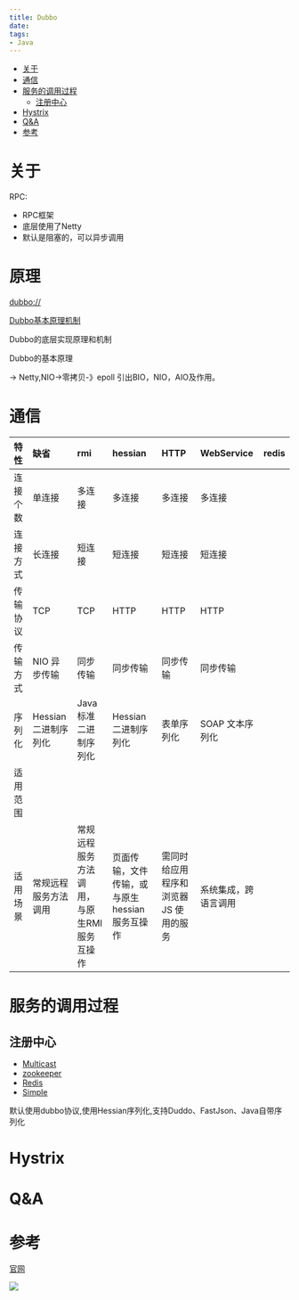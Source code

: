 ```yaml
---
title: Dubbo
date:
tags:
- Java
---
```

<!-- TOC -->

- [关于](#关于)
- [通信](#通信)
- [服务的调用过程](#服务的调用过程)
    - [注册中心](#注册中心)
- [Hystrix](#hystrix)
- [Q&A](#qa)
- [参考](#参考)

<!-- /TOC -->

# 关于

RPC:

* RPC框架
* 底层使用了Netty
* 默认是阻塞的，可以异步调用



# 原理



[dubbo://](http://dubbo.apache.org/#/docs/user/references/protocol/dubbo.md?lang=zh-cn)

[Dubbo基本原理机制](https://blog.csdn.net/paul_wei2008/article/details/19355681)

Dubbo的底层实现原理和机制

Dubbo的基本原理

-> Netty,NIO->零拷贝-》epoll
     引出BIO，NIO，AIO及作用。

# 通信

|特性|缺省|rmi|hessian|HTTP|WebService|redis|
|:---|:---|:---|:---|:---|:---|:---|
|连接个数|单连接|多连接|多连接|多连接|多连接||
|连接方式|长连接|短连接|短连接|短连接|短连接||
|传输协议|TCP|TCP|HTTP|HTTP|HTTP||
|传输方式|NIO 异步传输|同步传输|同步传输|同步传输|同步传输||
|序列化  |Hessian 二进制序列化|Java 标准二进制序列化|Hessian二进制序列化|表单序列化|SOAP 文本序列化||
|适用范围|    |    |
|适用场景|常规远程服务方法调用|常规远程服务方法调用，与原生RMI服务互操作|页面传输，文件传输，或与原生hessian服务互操作|需同时给应用程序和浏览器 JS 使用的服务|系统集成，跨语言调用||

# 服务的调用过程

## 注册中心

* [Multicast](http://dubbo.apache.org/books/dubbo-user-book/references/registry/multicast.html)
* [zookeeper](http://dubbo.apache.org/books/dubbo-user-book/references/registry/zookeeper.html)
* [Redis](http://dubbo.apache.org/books/dubbo-user-book/references/registry/redis.html)
* [Simple](http://dubbo.apache.org/books/dubbo-user-book/references/registry/simple.html)

默认使用dubbo协议,使用Hessian序列化,支持Duddo、FastJson、Java自带序列化

# Hystrix


# Q&A

<!--
Dubbo的服务请求失败怎么处理
Dubbo如果有一个服务挂掉了怎么办;
系统的量级、pv、uv等;
***Dubbo心跳的实现方式？***
描述一个服务从发布到被消费的详细过程
接口的幂等性的概念
重连机制会不会造成错误
-->

# 参考

[官网](http://dubbo.apache.org/#/docs/user/quick-start.md?lang=zh-cn)



[![](https://static.segmentfault.com/v-5b1df2a7/global/img/creativecommons-cc.svg)](https://creativecommons.org/licenses/by-nc-nd/4.0/)